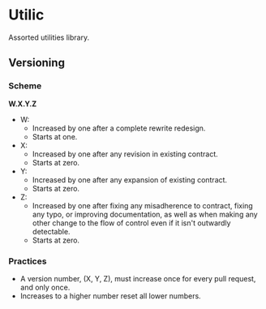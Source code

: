 ﻿# Utilic

Assorted utilities library.

## Versioning

### Scheme

**W.X.Y.Z**

- W:
	- Increased by one after a complete rewrite redesign. 
	- Starts at one.
- X:
	- Increased by one after any revision in existing contract. 
	- Starts at zero.
- Y:
	- Increased by one after any expansion of existing contract. 
	- Starts at zero.
- Z:
	- Increased by one after fixing any misadherence to contract, fixing any typo, or improving documentation, as well as when making any other change to the flow of control even if it isn't outwardly detectable. 
	- Starts at zero.
	

### Practices
- A version number, (X, Y, Z), must increase once for every pull request, and only once.
- Increases to a higher number reset all lower numbers.